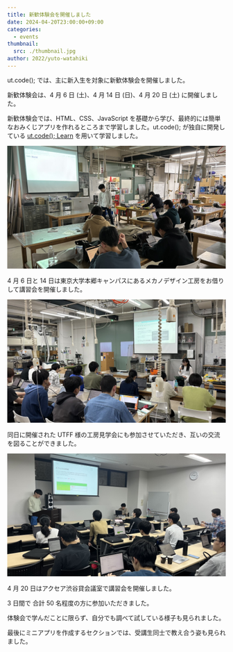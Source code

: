 ```yaml
---
title: 新歓体験会を開催しました
date: 2024-04-20T23:00:00+09:00
categories:
  - events
thumbnail:
  src: ./thumbnail.jpg
author: 2022/yuto-watahiki
---
```


ut.code(); では、主に新入生を対象に新歓体験会を開催しました。

新歓体験会は、4 月 6 日 (土)、4 月 14 日 (日)、4 月 20 日 (土) に開催しました。

新歓体験会では、HTML、CSS、JavaScript を基礎から学び、最終的には簡単なおみくじアプリを作れるところまで学習しました。ut.code(); が独自に開発している [ut.code(); Learn](https://learn.utcode.net/) を用いて学習しました。

![4 月 6 日の様子](./workshop-04-06.jpg)

4 月 6 日と 14 日は東京大学本郷キャンパスにあるメカノデザイン工房をお借りして講習会を開催しました。

![4 月 14 日の様子](./workshop-04-14.jpg)

同日に開催された UTFF 様の工房見学会にも参加させていただき、互いの交流を図ることができました。

![4 月 20 日の様子](./workshop-04-20.jpg)

4 月 20 日はアクセア渋谷貸会議室で講習会を開催しました。

3 日間で 合計 50 名程度の方に参加いただきました。

体験会で学んだことに限らず、自分でも調べて試している様子も見られました。

最後にミニアプリを作成するセクションでは、受講生同士で教え合う姿も見られました。
